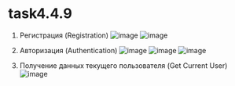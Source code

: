 # task4.4.9
1.	Регистрация (Registration)
 ![image](https://github.com/x-maria-x/task4.4.9/assets/137928753/f492399c-3fa3-4928-b128-bd00d49c4086)
![image](https://github.com/x-maria-x/task4.4.9/assets/137928753/10a3f9f4-40be-406d-8599-c5224fc42741)

 
2.	Авторизация (Authentication)
 ![image](https://github.com/x-maria-x/task4.4.9/assets/137928753/f61c3c24-93d4-475f-87d0-c4dbfd83cbf4)
![image](https://github.com/x-maria-x/task4.4.9/assets/137928753/8fe9258a-43a4-4bab-8055-e9ac76497c9a)
![image](https://github.com/x-maria-x/task4.4.9/assets/137928753/5c2c0919-249f-4222-992f-a3521d96a83d)

 
 
3.	Получение данных текущего пользователя (Get Current User)
 ![image](https://github.com/x-maria-x/task4.4.9/assets/137928753/80f31c96-16e2-4dc7-802c-d2016cd054b3)


